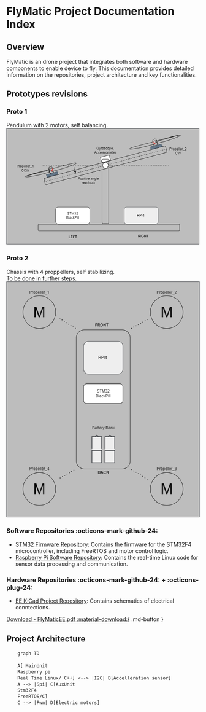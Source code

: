 # FlyMatic Project Documentation Index

## Overview
FlyMatic is an drone project that integrates both software and hardware components to enable device to fly. This documentation provides detailed information on the repositories, project architecture and key functionalities.

## Prototypes revisions

### Proto 1
Pendulum with 2 motors, self balancing.  
![Alt text](images/Proto_1_System_Overview.drawio.png)

### Proto 2
Chassis with 4 proppellers, self stabilizing.  
To be done in further steps.  
![Alt text](images/Proto_2_System_Overview.drawio.png)

### Software Repositories :octicons-mark-github-24:
- [STM32 Firmware Repository](https://github.com/inpgbburda/Stm32f401.git): Contains the firmware for the STM32F4 microcontroller, including FreeRTOS and motor control logic.
- [Raspberry Pi Software Repository](https://github.com/inpgbburda/FlyMatic_MainUnit.git): Contains the real-time Linux code for sensor data processing and communication.

### Hardware Repositories :octicons-mark-github-24: + :octicons-plug-24:
- [EE KiCad Project Repository](https://github.com/inpgbburda/FlyMaticEE.git): Contains schematics of electrical conntections.  

[Download - FlyMaticEE.pdf :material-download:](assets/FlyMaticEE.pdf){ .md-button }


## Project Architecture

``` mermaid
    graph TD
    
    A[ MainUnit
    Raspberry pi
    Real Time Linux/ C++] <--> |I2C| B[Accelleration sensor]
    A --> |Spi| C[AuxUnit
    Stm32F4 
    FreeRTOS/C]
    C --> |Pwm| D[Electric motors]
```